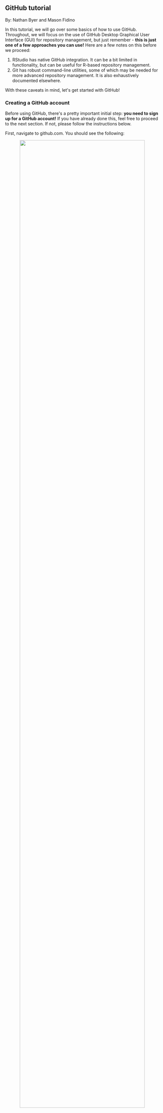## GitHub tutorial

By: Nathan Byer and Mason Fidino

In this tutorial, we will go over some basics of how to use GitHub. Throughout, we will focus on the use of GitHub Desktop Graphical User Interface (GUI) for repository management, but just remember - **this is just one of a few approaches you can use!** Here are a few notes on this before we proceed:

1. RStudio has native GitHub integration. It can be a bit limited in functionality, but can be useful for R-based repository management. 
2. Git has robust command-line utilities, some of which may be needed for more advanced repository management. It is also exhaustively documented elsewhere.

With these caveats in mind, let's get started with GitHub!

### Creating a GitHub account

Before using GitHub, there's a pretty important initial step: **you need to sign up for a GitHub account!** If you have already done this, feel free to proceed to the next section. If not, please follow the instructions below.

First, navigate to github.com. You should see the following:

<div align="center">
<img src="./images/github-signup.png" width=90%/>
</div>

Go ahead and enter your email in the box we have outlined in red, and proceed with any instructions necessary. You will be prompted to create a username and password, so make sure you remember what those are!

Now that you have an account, when you navigate to github.com, you should see the following:

<div align="center">
<img src="./images/github-dashboard.png" width=90%/>
</div>


This is your *dashboard*. We won't go into a ton of detail about this, but your recently used repositories should be displayed on the left (outlined in a green box), whereas a feed of repository-related activity for your collaborators will be displayed in the center (outlined in a blue box). 

### Creating a GitHub Repository

In the previous image, you likely noticed the little green button that says "New". Go ahead and click on that - to create your first github repository!

You should see something that looks like this:

<div align="center">
<img src="./images/github-new-repo-1.png" width=90%/>
</div>


As you can see in this image, fill in a name (I suggested one related to this tutorial, but it doesn't really matter as long as the name is not offensive!). Then, go ahead and click "add read me" - we will describe that a bit further below.

Towards the bottom of this page, you should see a few other options:

<div align="center">
<img src="./images/github-new-repo-2.png" width=90%/>
</div>


The `.gitignore` file allows you to tell github *not* to track certain files in local repository folders, which can be useful (more on this later). There are programming
language specific `.gitignore` template files that we suggest using (there even
one for `R`).

Note that you can also set a license for your repository! These outline usage rights, limitations, and terms for your repository.

You can safely ignore those for now, but just be aware of these for future repositories. For now, go ahead and click the green "create repository" button at the bottom to proceed.

### Initial commits - and the read me

After clicking “create repository”, you should now see a landing page for your repository. Basically, you have done it! You just created your first repository. Let’s break down this landing page a bit further.

<div align="center">
<img src="./images/github-repo-landing-annotated.png" width=90%/>
</div>

At the top (in the green box), you should now see a number of tabs, all relevant to repository management. These are all *specific to your current repository* - and provide a number of features for managing, documenting, and supporting your new repository. We will not go over these in depth, but would encourage you to review these tabs.

Instead, let’s focus on the highlighted section in the red box. You should see your own profile name next to “initial commit.” As reviewed in the quarto presentation, **a commit is a summary of changes made to a repository**. By telling GitHub to add a “read me” file to this repository (designated by the white star in the image above), GitHub automatically created this file for you - and created a **commit** to add this file to the repository. So congratulations - you have made your first GitHub commit without even meaning to do so!

Do you see how the “read me” file has a .md file extension? That means it is a **markdown** file. **Markdown** is essentially a convenient way of translating plain text into formatted text - which can then be easily displayed in a variety of rendered formats, such as PDFs or HTML. As a matter of fact, the tutorial you are currently reading has been rendered in markdown format!

Do you see the “read me” panel at the bottom of the page? Ideally, this would provide relevant documentation about the repository itself. Instead, we just have a title - so let’s change that! Click on the pencil icon at the top of the this panel to begin editing. You should now see the following:

<div align="center">
<img src="./images/github-read-me.png" width=100%/>
</div>


Do you see the “read me” panel at the bottom of the page? Ideally, this would provide relevant documentation about the repository itself. Instead, we just have a title - so let’s change that! Click on the pencil icon at the top of the this panel to begin editing this read me file. Note that you usually do not want to edit most files directly on your remote repository, but doing so with the read me file is okay. After clicking that pencil icon there should be a text box you can type in. Add this text to your `README.md` :


```
# uwin_github_tutorial

This is a sample repository for use with the Urban Wildlife Information Network's "Github and Data Reproducibility" workshop. We can use this to play around with a bit of basic markdown formatting.

## This is how we make a sub-header

In this section, we will have some **bold text**.

### This is how we make a sub-sub-header

In this section, we will have some *italicized* text. 

I will also bold this to make it stand out: **see https://www.markdownguide.org/cheat-sheet/ for more markdown tips and tricks!**


```

Then click the “commit changes…” button at the top. GitHub should ask if you want to make a commit called “Update README.md”. Go ahead and click “commit changes” again.

Here is what you should see:

<div align="center">
<img src="./images/github-read-me-committed.png" width=100%/>
</div>

### Cloning a repository

Up until now, all of our repository management has been handled through our web browser. In practice, it is often easiest to create the initial repositories this way, you are likely creating that repository to help out with *version control* for locally-hosted files. In this section, we will take your remotely-stored repository and create a local copy - in a process called *cloning*. 

In order to do so, however, we recommend that you use GitHub Desktop. If you have not done so already, navigate to https://desktop.github.com/ to download the GitHub Desktop installer appropriate for your operating system. Once you have GitHub Desktop installed, you will need to associate your GitHub account with the Desktop client; see https://docs.github.com/en/desktop/overview/getting-started-with-github-desktop for details on how to do this. 

You can *clone* your first repository in one of two ways: 

1. go to File... --> clone repository (or simply use the keyboard shortcut ctrl + shift + O).
2. Click the arrow in the "Current Repositories" panel, in the top left. Then, click "add", and select "clone repository". 

Regardless of the approach taken, you should see this:

<div align="center">
<img src="./images/github-clone-local.png" width=90%/>
</div>

As you can see, I have already selected my uwin_github_tutorial repository created above. Click your own repository name, and see how this changes the Local path below. By default, GitHub Desktop will use the  C:/Users/{username}/Documents/GitHub directory for all local repositories, but you can point this wherever you would like. 

After you have pointed GitHub Desktop to the correct remote repository and desired local directory, click the **Clone** button. After a few progress bars, you should then see the following:

<div align="center">
<img src="./images/github-local-repo.png" width=90%/>
</div>

If you are  not sure if this repository is actually available locally, click the "Show in Explorer" button. You should see a folder with a single file - the README.md you edited before! If so, **congratulations - you have cloned your first repository**!

### Adding files to a local repository with an R project

Now that we have a local copy of our repository, we can work on adding some files to this repository. We will do so by creating an **R project** in this local repository. If you've never used R projects, they are a reproducible way to keep all the files associated to a coding project together (e.g., data, code, and figures). I like R projects specifically as it provides a way to automate where your working directory is for a project, and as such, makes it far easier to write your code in a reproducible way by using relative file paths. 

After opening up Rstudio, follow these instructions to create your R project.

1. Select the File dropdown and click on 'New project'.
2. From the pop-up, select 'Existing Directory' as we already have the folder
spun up for GitHub.
3. Click 'Browse' option and select the folder that houses your repository.
4. Select 'Create project'

This is what you should now see in RStudio:

<div align="center">
<img src="./images/rstudio-new-project.png" width=90%/>
</div>

Notice the bottom right corner? That displays contents in your current project directory. You should see your `README.md`, but two new, additional files: `uwin_github_tutorial.Rproj` and `.gitignore`. We won't go into much detail on these files yet; for now, open up GitHub Desktop to take a look at your repository now! You should see something like this:

<div align="center">
<img src="./images/github-r-project-commit.png" width=90%/>
</div>

Basically, GitHub Desktop has detected these new files. Most of the page is taken up by a panel that tracks changes to each file; `+` signs indicate added lines. Since every line in both the `.gitignore` and `uwin_github_tutorial.Rproj` is new, you should see `+` signs by every line.

On the bottom right, you will notice a blue button that says **Commit to main**. We will get into what `main` means here, but for now, you will notice that you can't actually select that button yet! This is because GitHub Desktop needs you to provide some narrative description for this commit under "Summary (required)". Go ahead and add some descriptive text there - for instance, you could say "Created R Project for repository" as the commit message. Go ahead and click **Commit to main** after this. You should now see this:

<div align="center">
<img src="./images/github-push.png" width=90%/>
</div>

Basically, your commit has not yet been *pushed* to the remote repository - and is not reflected in the remote repository yet. Go ahead and click the **Push origin** button when you are ready! 

To prove to ourselves that we have successfully pushed these changes, go back to your web browser - and take a look at the remote repository. 

<div align="center">
<img src="./images/github-remote-push.png" width=90%/>
</div>

You should see all of the files created during the course of creation of the R project. If that is the case, **congratulations - you have successfully pushed local changes to a remote repository**!

### Managing repositories

Managing a repository can range from simple to complex, and typically depends on two things. First, the number of users contributing to a project can increase complexity. In the simplest case, a single user may be pushing commits to the main branch of a private repository. When this happens, you may not need to put many rules in place to avoid issues using GitHub. With multiple users, however, it is helpful to put some rules in place so that everyone is aware of how to contribute. This could include using branches to develop parts of the code base, conducting code reviews for pull requests, and taking some time to provide documentation on how to contribute. Second, the 'product' you are working on can influence how you manage your repository. If your repository is meant to house some data and code for an analysis, then you may not worry as much about best practices so long as the code runs. If your repository is meant to house a website, a shiny app, or something else people may use without running code, then you may want to ensure you have protections in place to ensure you always have a working version of the 'product' 
running while you work on the code base.

In our experience, GitHub management for ecologists is often quite simple as most
research projects typically revolve around either one or a small number of people doing the data analysis. Regardless, even when working on our own projects we often still use a lot of GitHub's features as it is easier. In the section below we'll cover how to use a number of GitHub's features via the GitHub Desktop GUI.

#### The `.gitignore` file

Sometimes you have sensitive data that you do not want to put up into the cloud,
or perhaps some files are too large and cannot be stored on GitHub. To tell GitHub to ignore entire folders, types of files, or specific files, you need to add them
to the repositories `.gitignore` file. R already has a default `.gitignore` 
template that you can opt to use when spinning up a repository, and we suggest
you use that. Imagine you have sensitive data (e.g., the location of an endangered species) in a file titled `my_species_data.csv`. You can add that file to the .gitignore in two ways.

1. Open up the `.gitignore` file in Rstudio and add `my_species_data.csv` to a
new line and save it.
2. When you put `my_species_data.csv` into your repository, before you commit it, 
right click on the file name in the GitHub GUI and select `ignore file`. This will
add the file to the `.gitignore` as well.

It is important to note that `.gitignore` files use regular expressions if
that is something you know how to use. If not, look it up later, regular expressions are a great way to search through text!

#### Creating and using branches

As a reminder, branches are contained copies of your repository where you can 
safely create new features, fix bugs, or try out new ideas for a project.
There are no limits to how many branches you can make, and branches can be made
off of any other branch (e.g., a branch off a branch off a branch). For a small
team of collaborators, branches will be by far the easiest way to collaborate on a project. You can add people as collaborators to a repository on it's settings page, which can be accessed via an Internet browser. 

To view your branches on the GitHub GUI you just need
to select the correct repository and then click the current branch dropdown. For
example, while working on this tutorial we generated a `github-workshop`
branch off of the main branch of the `UWIN_tutorials` repository.

<div align="center">
<img src="./images/branch-selection.png" width=90%/>
</div>

Creating a new branch with the GitHub GUI is easy. After clicking on the dropdown, type the name of the new branch in the associated text field and click on the "Create new branch" button. Let's do that now. Create a new branch titled `my first branch`. After clicking this button a pop-up will appear and you may notice two things:

1. That the created branch is hyphen-separated. GitHub branches cannot have spaces
and so the GitHub GUI will replace all spaces with hyphens. 
2. You need to decide what to branch off of if you already have multiple branches. In the event that you have no other branches, then you will branch from the `main` branch. If you have more than one branch, you will need to select which branch you are branching from. 

Confirm the creation of your branch by clicking on the `Create branch` pop-up. Finally, at this moment the branch does not exist in the cloud. To send it up, simply click the `Publish branch` button at the top of the screen (you can do this either before or after making some commits to this branch). 

Creating branches is easiest when you have already pushed all your commits to your
repository and your local copy is caught up with your repository. However, when working on a project you may have some non-committed changes to the code and you realize you are either not on the correct
branch or you should make a new branch to store these edits. You will notice if you have edits that are not committed in the GitHub GUI as it shows changes
you have made to a script by highlighting them in either green or red. Green highlights are new code and red highlights are code that has been removed. So, what do you do in these situations?

Fortunately, if you either try to switch branches or create a new branch with uncommitted code the GitHub GUI will ask you whether you want to either:

1. Leave those changes on the current branch.
2. Bring those changes over to either the new branch you may be creating.
3. Bring those changes over to the another branch that already exists.


If needed, branches can be renamed. Likewise, branches can be deleted. Typically,
we delete branches after merging them into another branch. For example, if your branch was made to create a new R function for your analysis, then you won't need
that branch anymore after the function is available in the main branch. There are
times when you may not want to delete a branch. For example, lots of repositories will have a `dev` branch that must be merged into before the `main` branch. After testing, changes made to the `dev` branch can then be pushed into the `main` branch with a pull request. This is often done so developers can test out the functionality of new code in a production-like environment. As such, in this case the `dev` branch would never get deleted after merging with the `main` branch.

#### Forking repositories

Forking a repository is typically done for one of two reasons:

1. You want to contribute to an open source project. Forking serves as a way to test out changes to the code of a project without affecting the upstream repository in any way. In this case, the original maintainer of a project could evaluate whether proposed changes from your forked repository are acceptable, and if so, merge them into the open source project. As such, forking makes it so people can collaborate on projects without having to share 'collaborator' status on projects, which may is especially helpful for open source projects.
2. You want to use the code in a repository as the foundation for a project you
are building. For example, you may want to fork a repository that contains 
the foundation for a personal website. In that case, you could fork the initial repository, make changes to your fork, and use your forked repository to create
your website. In this example, you are likely forking a repository with no intent on trying to suggest code changes to the original upstream repository. That is totally
okay and encouraged for stuff like this!

So, what is the difference between forking and branching? As their names suggest, forking and branching are VERY similar to one another. Forking, however, creates an independent copy of a repository, while branching means you can develop in parallel within the same repository. 

In practice, you will most often using branching instead of forking. But if you 
did want to fork a repository, you can do that through the GitHub GUI by:

1. Selecting the dropdown associated to your 'Current repository' in the top
left corner.
2. Clicking the 'Add' dropdown button and select 'Clone repository'
3. Selecting the 'URL' option.
4. Imputing the username and repository name separated by a slash (e.g., `mfidino/my-cool-repo`).
5. Telling the GUI where you want the local copy of the repo stored.


<div align="center">
<img src="./images/clone-repo.png" width=90%/>
</div>

When you try to clone a repository in this way, and you do not have write access
to the repository (i.e., you did not create the repository and you do not have
collaborator status), then a fork of the repository will be made.

So, following the instructions above, fork a copy of the `urbanwildlifeinstitute/UWIN_tutorials` repository. You will want a forked
copy of this repository anyways so that you have access to all the data and code
for these workshops.


#### Pull requests

Pull requests are how you merge code from one branch or forked repository into another.

As such, a pull request requires two key components.

1. The name of the branch that has the code changes you want to merge.
2. The name of the branch where you want the changed code to get merged into.

While you can make pull requests through the GitHub GUI, in practice we've found
it far easier to create them via the Internet browser. So, to make our pull
request, let's modify the repository you created at the start of this tutorial
so that we can follow some best practices for a GitHub project. As you have already set up an R project for this repo, our next steps are going to be to create a set of sub-folders to store different
components of an analysis (e.g., code, data, etc.) and then populate them with some code and data. Thus, before we even make a pull request, let's create a new branch off of your repository called `tidy-up-repo` (see above for a refresher for how to switch among repositories and creating a branch off of a repository). 

After you have made a branch off the repository and have ensured your local copy is working off of it (i.e., `tidy-up-repo` is selected as your current branch on the GitHub GUI), go ahead and open up Rstudio.


In Rstudio it is very easy to switch between projects, just click the project icon
in the top right corner, select `Open project` and then locate and click on the R project file you want to open. However, as you just made the project file earlier, you likely already have RStudio opened up with the project activated (Rstudio defaults to using the last opened project when opened). From here,
we are going to create a few sub-folders in this project. Go to your R console (i.e., the pane in Rstudio where code gets ran) and run the following lines of code:

```R
dir.create("R")
dir.create("data")
dir.create("plots")

```

The `dir.create()` function can be used to create a directory (i.e., a folder), and requires you input the number of the folder you want to make as a character object. The names of these sub-folders should be pretty self-explanatory. You put your
R code in the R folder, data in the data folder, and any plots you produce goes into the plots folder. I always make these folders when starting a new analysis project. If you end up using other programming languages you may also want to create sub-folders for them. For example, if you wrote up some models in either `NIMBLE` or `JAGS`, then you may want a nimble of jags folder in your project. Likewise,
if you did some of your data processing in python, then it would make sense to
have a `python` sub-folder.

Finally, just to show how relative pathing works, let's create an R script within
the R sub-folder that we can use to create some fake data and plot it. To create
a file in the R sub-folder using the R console you can use the `file.edit()` function. 

```R
file.edit("./R/simulate_data.R")
```

If you already know about relative pathing (i.e., the `.` in the filepath above), feel free to skip past the next two paragraphs enclosed in some header lines. Otherwise, read on!

---

*A brief note on relative file paths and reproducible workflows*

The dot notation in the filepath above  represents 'from my current working directory.' What does that mean? In R, your working directory represents the location on your computer that R
uses to read and write files. If you want to check what your working
directory is, you can use the `getwd()` function in R. 

How does R figure out what your working directory should be when you open up Rstudio? If you do not have an R project opened, Rstudio has a default working directory it will use (this can be checked and changed under Tools > Global options > General). If you do have an R project opened (and you should), then Rstudio will use the location of
the `.Rproj` file you selected as the working directory. As your `.Rproj` file is located in the main folder of your repository, that means that so long as you
code filepaths relative to this location your code can easily run across multiple computers. Essentially, to make your code more reproducible (i.e., able to run on multiple computers) you should avoid using absolute file paths (e.g., `C:/Users/mfidino/Documents/GitHub/uwin-example-repo/R/simulate_data.R`) when you could 
instead use a relative path instead (e.g., `./R/simulate_data.R`). Personally, the
only time I encourage absolute paths is when using data that you know will not
be stored in your repository (e.g., a spatial data layer). In that case, you
simply want to make sure you provide sufficient metadata (e.g., in your readme file, in comments in your code, etc.) that the user will need to download the given data layer and modify specific the file paths to ensure the code can be ran.

---

So, now that you created your R script. 

Copy and paste this code into the script, save it, and run it. If you have never 
ran code in an R script before, simply move your cursor to the line of code you
want to run in the script and use run command, which is CTRL+Enter for Windows/Linux or Cmd+Enter for Mac OS X. Rstudio will advance the cursor to the next chunk of code and you can keep using the run command to send that code to your console. Conversely, you can run the entire script
by either sourcing it (i.e., `source("./R/simulate_data.R")`) or selecting all 
the code and using the run command.

```R
# Simulate data for a linear regression

# Model parameters
intercept <- 3
slope <- -1

# Sample size
n <- 100

# covariate
set.seed(145)
x <- rnorm(n)

# The linear predictor
y_deterministic <- intercept + slope * x

# add noise
y <- rnorm(
  n,
  mean = y_deterministic,
  sd = 2.5
)

# package up data and save it
to_save <- data.frame(
  y = y,
  x = x
)

write.csv(
  to_save,
  "./data/simulated_data.csv",
  row.names = FALSE
)

# plot it out and save it
jpeg("./plots/example.jpg")
plot(
  y ~ x,
  xlab = "x",
  ylab = "y",
  type = "p",
  bty = "l",
  las = 1
)
dev.off()
```

We are ALMOST ready to make a pull request. Commit all of these changes to your `tidy-up-repo` branch. In this case, all the folders we created should have gotten
pushed up to this branch. In the future, you may notice that some files or folders may not be transferred. This is either because the folder is empty (and empty folders and not sent up to GitHub) or they've been added to the `.gitignore` file associated to your browser. 

After pushing your commits to the `tidy-up-repo` branch, head over to your
repository via your internet browser. In my case, I would head to www.github.com/mfidino/uwin-example-repo. You can start a pull request in two ways.

1. If you just recently pushed some changes to a branch, then there may be a 
notification on the main page of your repository asking if you would like to `Compare & Pull Request`. If it is the correct branch, then you could just select that.
2. Click the `Pull requests` tab and select `New pull request`.

If you do the latter, then you must also select what branch you are merging (i.e., `tidy-up-repo`) and where you are merging it into (i.e., `main`). Continue clicking on the `create pull request` buttons until it has been made.


So long as you followed these instructions, the screen you are looking on your
Internet browser should look something like this:

<div align="center">
<img src="./images/merge-branch.png" width=90%/>
</div>

This page contains a bunch of summary information, but you can also select other 
tabs to see what commits were made, whether any automated checks were 
made (which can be done if you set them up via GitHub Actions), and all the changes made to files in the pull request. This would be where a code review
occurs. For example, another collaborator could look over your suggested changes, comment on them, and ask for further changes before the pull request is merged. Personally, I've never done a code review for an ecological analysis project, but have done them before when collaborating with others in tech. 

After creating a pull request, GitHub will also check to determine if the pull request can be automatically merged. So long as you followed the insturctions, 
there should be no conflicts with the base branch and you can go ahead and merge
this pull request (do so now). Afterwards, you will have the option to delete the 
`tidy-up-repo` branch. It is helpful to keep your repositories tidy, and so in
this case it would be a great idea to delete this branch.




#### What are conflicts?

Conflicts occur when Git cannot resolve code differences between multiple commits. You are typically alerted to this issue when making a pull request. These issues
can occur when:

1. You create a new branch to edit a script (e.g., `my_script.R`), but somewhere along the line you pushed some commits to `my_script.R` to the main branch. 
2. You modify the same script multiple times across branches made off the main branch.

Conflicts are always a pain to address and can take considerable time to fix.
So, let's create an example of one to show how you can debug them in Rstudio. 
Follow these steps in order:

1. Create a new branch in your example repository titled `my-first-git-conflict.` and publish that branch to the remote repository.
2. While in the `my-first-git-conflict` branch, open up `./R/simulate_data.R`.
3. At the top of the script add the following comment:

```R
# I added this comment on the my-first-git-conflict branch
```

and then save your script.
4. Using the GitHub Desktop GUI, commit and push this code change to the `my-first-git-conflict` branch.
5. Switch over to the main branch. After selecting the main branch, you need to
make sure your local copy of the repository is caught up with this branch. To do
so, you can either make a pull on the GitHub Desktop GUI (i.e., Repository > Pull) 
or click on the tab that says 'Fetch Origin` to the right of the branch dropdown.
6. Go back to Rstudio. If you still have `./R/simulate_data.R` open you will see
that the comment you made on step 3 is gone. If not, open up the script again. At the top of the script add the following comment:

```R
# I added this comment on the main branch
```

and then save your script.
7. Using the GitHub Desktop GUI, commit and push this code change to the `main` 
branch.
8. Visit the remote repository on your Internet browser and generate a pull request
to merge `my-first-git-conflict` into the `main` branch. When you create the
pull request you should already see the page say <span style="color:red">X Can't automatically merge </span>, but make the pull request anyways.
9. The merge conflict that we made is very minimal, as such, we can handle
this via GitHub's web editor. To do so, click on the resolve conflicts button,
which will pull up the associated scripts that have merge conflicts. In this
case, that will look something like:

```R
<<<<<<< my-first-git-conflict
# I added this comment on the my-first-git-conflict branch
=======
# I added this comment on the main branch
>>>>>>> main

# Simulate data for a linear regression
```

When looking at Git conflicts, Git will use what they call 'conflict markers'
to denote the conflicts. The arrow conflict markers often contain information on which branch a piece
of code came from. So in our case, above the `======` is code from `my-first-git-conflict` and below is code from `main`. Also note thata script can have multiple conflicts, and if you
can use the web editor, GitHub will tell you how many conflicts you need to fix in each script.
10. Resolve the conflicts. This means manually deleting the code that should not
be there and keeping the rest. This also means removing the conflict markers as 
well! It does not matter here which piece of code you keep, and for this example,
you could just delete that entire code chunk from both branches.
11. Once you are done resolving the conflicts, click the 'resolve conflicts' button and then click 'commit merge.' This will return you back to your pull request, which you can now successfully merge!
12. After merging your pull request, delete the `my-first-git-conflict` branch.

If your git conflicts are too complex to be fixed via the web editor, then you 
usually have to use the git console (GitHub will provide the code you need
to run). We are not going to provide an example of this, as it involves more advanced GitHub techniques, but if you want additional information on this you can
[read about it here](https://docs.github.com/en/pull-requests/collaborating-with-pull-requests/addressing-merge-conflicts/about-merge-conflicts). 

And with that, you have completed the UWIN GitHub and reproducibility workshop!
If you have any questions, comments, or suggestions to improve this workshop, please
create an issue on GitHub [here](https://github.com/urbanwildlifeinstitute/UWIN_tutorials/issues). Conversely,
feel free to fork the repository and make a pull request with suggested edits!
